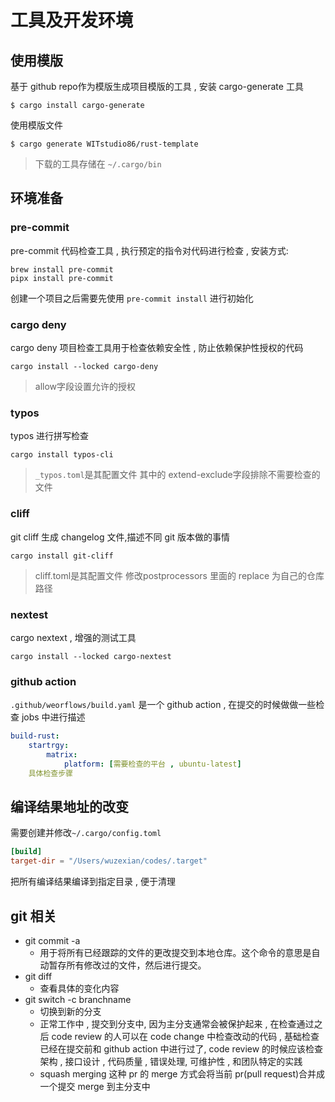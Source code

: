# 工具及开发环境

## 使用模版

基于 github repo作为模版生成项目模版的工具 , 安装 cargo-generate 工具
```shell
$ cargo install cargo-generate 
```
使用模版文件
```shell
$ cargo generate WITstudio86/rust-template
```
> 下载的工具存储在 `~/.cargo/bin` 

## 环境准备

### pre-commit

pre-commit 代码检查工具 , 执行预定的指令对代码进行检查 , 安装方式:

```shell
brew install pre-commit
pipx install pre-commit
```

创建一个项目之后需要先使用 `pre-commit install` 进行初始化

### cargo deny

cargo deny 项目检查工具用于检查依赖安全性 , 防止依赖保护性授权的代码

```shell
cargo install --locked cargo-deny
```

> allow字段设置允许的授权


### typos

typos 进行拼写检查

```shell
cargo install typos-cli
```

> `_typos.toml`是其配置文件 其中的 extend-exclude字段排除不需要检查的文件


### cliff
git cliff 生成 changelog 文件,描述不同 git 版本做的事情

```shell
cargo install git-cliff
```
> cliff.toml是其配置文件 修改postprocessors 里面的 replace 为自己的仓库路径


### nextest

cargo nextext , 增强的测试工具
```shell
cargo install --locked cargo-nextest 
```


### github action

`.github/weorflows/build.yaml`  是一个 github action , 在提交的时候做做一些检查
jobs 中进行描述
```yaml
build-rust:
	startrgy:
		matrix:
			platform: [需要检查的平台 , ubuntu-latest]
	具体检查步骤
```


## 编译结果地址的改变

需要创建并修改`~/.cargo/config.toml` 

```toml
[build]
target-dir = "/Users/wuzexian/codes/.target"

```
把所有编译结果编译到指定目录 , 便于清理



## git 相关

- git commit -a
	- 用于将所有已经跟踪的文件的更改提交到本地仓库。这个命令的意思是自动暂存所有修改过的文件，然后进行提交。
- git diff   
	- 查看具体的变化内容
- git switch -c branchname
	- 切换到新的分支
	- 正常工作中 , 提交到分支中, 因为主分支通常会被保护起来 , 在检查通过之后 code review 的人可以在 code change 中检查改动的代码 , 基础检查已经在提交前和 github action 中进行过了, code review 的时候应该检查架构 , 接口设计 , 代码质量 , 错误处理, 可维护性 , 和团队特定的实践
	- squash merging 这种 pr 的 merge 方式会将当前 pr(pull request)合并成一个提交 merge 到主分支中